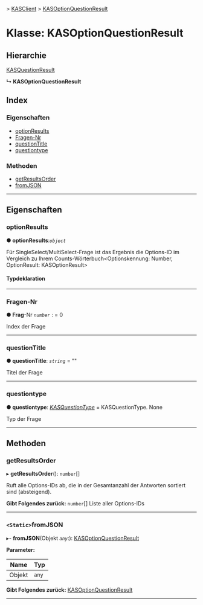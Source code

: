 [](../README.md) > [KASClient](../modules/kasclient.md) > [KASOptionQuestionResult](../classes/kasclient.kasoptionquestionresult.md)

# <a name="class-kasoptionquestionresult"></a>Klasse: KASOptionQuestionResult

## <a name="hierarchy"></a>Hierarchie

 [KASQuestionResult](kasclient.kasquestionresult.md)

**↳ KASOptionQuestionResult**

## <a name="index"></a>Index 

### <a name="properties"></a>Eigenschaften

* [optionResults](kasclient.kasoptionquestionresult.md#optionresults)
* [Fragen-Nr](kasclient.kasoptionquestionresult.md#questionid)
* [questionTitle](kasclient.kasoptionquestionresult.md#questiontitle)
* [questiontype](kasclient.kasoptionquestionresult.md#questiontype)
### <a name="methods"></a>Methoden

* [getResultsOrder](kasclient.kasoptionquestionresult.md#getresultsorder)
* [fromJSON](kasclient.kasoptionquestionresult.md#fromjson)

---

## <a name="properties"></a>Eigenschaften

<a id="optionresults"></a>

###  <a name="optionresults"></a>optionResults

**● optionResults**:*`object`*

Für SingleSelect/MultiSelect-Frage ist das Ergebnis die Options-ID im Vergleich zu Ihrem Counts-Wörterbuch<Optionskennung: Number, OptionResult: KASOptionResult>
#### <a name="type-declaration"></a>Typdeklaration

___
<a id="questionid"></a>

###  <a name="questionid"></a>Fragen-Nr

**● Frag**-Nr *`number`* : = 0

Index der Frage

___
<a id="questiontitle"></a>

###  <a name="questiontitle"></a>questionTitle

**● questionTitle**: *`string`* = ""

Titel der Frage

___
<a id="questiontype"></a>

###  <a name="questiontype"></a>questiontype

**● questiontype**: *[KASQuestionType](../enums/kasclient.kasquestiontype.md)* = KASQuestionType. None

Typ der Frage

___

## <a name="methods"></a>Methoden

<a id="getresultsorder"></a>

###  <a name="getresultsorder"></a>getResultsOrder

▸ **getResultsOrder**(): `number`[]

Ruft alle Options-IDs ab, die in der Gesamtanzahl der Antworten sortiert sind (absteigend).

**Gibt Folgendes zurück:** `number`[] Liste aller Options-IDs

___
<a id="fromjson"></a>

### <a name="static-fromjson"></a>`<Static>`fromJSON

▸- **fromJSON**(Objekt *`any`*:): [KASOptionQuestionResult](kasclient.kasoptionquestionresult.md)

**Parameter:**

| Name | Typ |
| ------ | ------ |
| Objekt | `any` |

**Gibt Folgendes zurück:** [KASOptionQuestionResult](kasclient.kasoptionquestionresult.md)

___

